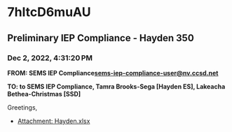 # 7hltcD6muAU
## Preliminary IEP Compliance - Hayden 350
### Dec 2, 2022, 4:31:20 PM
**FROM: SEMS IEP Compliance<sems-iep-compliance-user@nv.ccsd.net>**

**TO: to SEMS IEP Compliance, Tamra Brooks-Sega [Hayden ES], Lakeacha Bethea-Christmas [SSD]**


Greetings, 





* [Attachment: Hayden.xlsx](7hltcD6muAU-attachment-1.xlsx)
